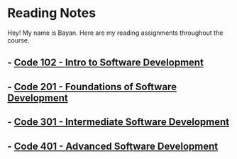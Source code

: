 # Reading Notes
Hey! My name is Bayan. Here are my reading assignments throughout the course.


## - [Code 102 - Intro to Software Development](https://bianqt.github.io/reading-notes/102/code102)
## - [Code 201 - Foundations of Software Development](https://bianqt.github.io/reading-notes/201/code201)
## - [Code 301 - Intermediate Software Development](https://bianqt.github.io/reading-notes/301/code301)
## - [Code 401 - Advanced Software Development](https://bianqt.github.io/reading-notes/401/code401)
